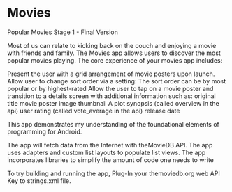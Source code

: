# Movies
Popular Movies Stage 1 - Final Version

Most of us can relate to kicking back on the couch and enjoying a movie with friends and family. The Movies app allows users to discover the most popular movies playing. The core experience of your movies app includes:

Present the user with a grid arrangement of movie posters upon launch.
Allow user to change sort order via a setting:
The sort order can be by most popular or by highest-rated
Allow the user to tap on a movie poster and transition to a details screen with additional information such as:
original title
movie poster image thumbnail
A plot synopsis (called overview in the api)
user rating (called vote_average in the api)
release date

This app demonstrates my understanding of the foundational elements of programming for Android. 

The app will fetch data from the Internet with theMovieDB API.
The app uses adapters and custom list layouts to populate list views.
The app incorporates libraries to simplify the amount of code one needs to write

To try building and running the app, Plug-In your themoviedb.org web API Key to strings.xml file.
